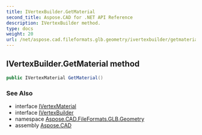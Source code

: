```yaml
---
title: IVertexBuilder.GetMaterial
second_title: Aspose.CAD for .NET API Reference
description: IVertexBuilder method. 
type: docs
weight: 20
url: /net/aspose.cad.fileformats.glb.geometry/ivertexbuilder/getmaterial/
---
```

## IVertexBuilder.GetMaterial method

```csharp
public IVertexMaterial GetMaterial()
```

### See Also

* interface [IVertexMaterial](../../../aspose.cad.fileformats.glb.geometry.vertextypes/ivertexmaterial/)
* interface [IVertexBuilder](../)
* namespace [Aspose.CAD.FileFormats.GLB.Geometry](../../ivertexbuilder/)
* assembly [Aspose.CAD](../../../)


